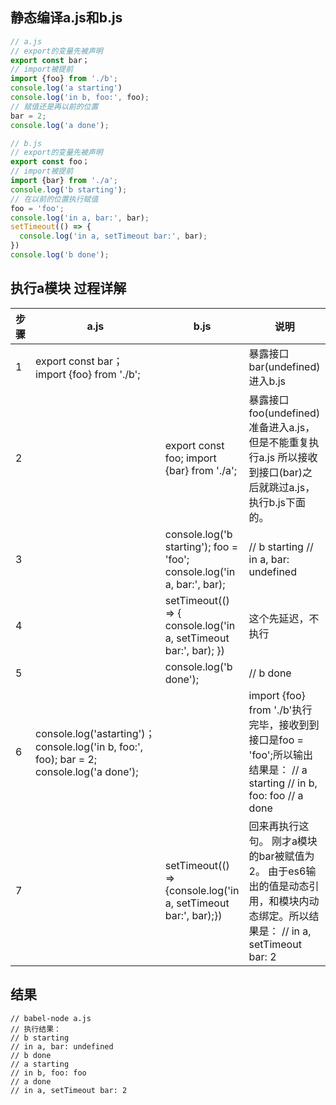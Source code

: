 ## 静态编译a.js和b.js

```js
// a.js
// export的变量先被声明
export const bar；
// import被提前
import {foo} from './b';
console.log('a starting')
console.log('in b, foo:', foo);
// 赋值还是再以前的位置
bar = 2;
console.log('a done');

// b.js
// export的变量先被声明
export const foo；
// import被提前
import {bar} from './a';
console.log('b starting');
// 在以前的位置执行赋值
foo = 'foo';
console.log('in a, bar:', bar);
setTimeout(() => {
  console.log('in a, setTimeout bar:', bar);
})
console.log('b done');
```

## 执行a模块 过程详解

| 步骤 | a.js                                                                                       | b.js                                                                    | 说明                                                                                                                            |
|------|--------------------------------------------------------------------------------------------|-------------------------------------------------------------------------|---------------------------------------------------------------------------------------------------------------------------------|
| 1    | export const bar； import {foo} from './b';                                                |                                                                         | 暴露接口bar(undefined) 进入b.js                                                                                                 |
| 2    |                                                                                            | export const foo; import {bar} from './a';                              | 暴露接口foo(undefined) 准备进入a.js，但是不能重复执行a.js 所以接收到接口(bar)之后就跳过a.js， 执行b.js下面的。                  |
| 3    |                                                                                            | console.log('b starting'); foo = 'foo'; console.log('in a, bar:', bar); | // b starting // in a, bar: undefined                                                                                           |
| 4    |                                                                                            | setTimeout(() => { console.log('in a, setTimeout bar:', bar); })        | 这个先延迟，不执行                                                                                                              |
| 5    |                                                                                            | console.log('b done');                                                  | // b done                                                                                                                       |
| 6    | console.log('astarting')； console.log('in b, foo:', foo); bar = 2; console.log('a done'); |                                                                         | import {foo} from './b'执行完毕，接收到到接口是foo = 'foo';所以输出结果是： // a starting // in b, foo: foo // a done           |
| 7    |                                                                                            | setTimeout(() => {console.log('in a, setTimeout bar:', bar);})          | 回来再执行这句。 刚才a模块的bar被赋值为2。 由于es6输出的值是动态引用，和模块内动态绑定。所以结果是： // in a, setTimeout bar: 2 |

## 结果
```
// babel-node a.js
// 执行结果：
// b starting
// in a, bar: undefined
// b done
// a starting
// in b, foo: foo
// a done
// in a, setTimeout bar: 2
```